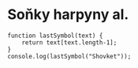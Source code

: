 # Soňky harpyny al.
```
function lastSymbol(text) {
    return text[text.length-1];
}
console.log(lastSymbol("Shovket"));
```
